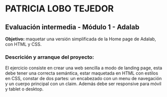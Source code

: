 # PATRICIA LOBO TEJEDOR

## Evaluación intermedia - Módulo 1 - Adalab

**Objetivo:** maquetar una versión simplificada de la Home page de Adalab, con HTML y CSS.

### Descrición y arranque del proyecto:

El ejercicio consiste en crear una web sencilla a modo de landing page, esta debe tener una correcta semántica, estar maquetada en HTML con estilos en CSS, constar de dos partes: un encabezado con un menu de navegación y un cuerpo principal con un claim. Además debe ser responsive para móvil y tablet o desktop.
